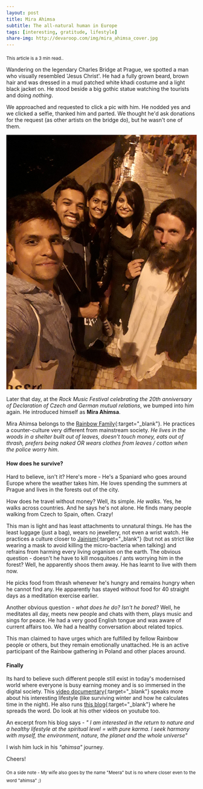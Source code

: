 ```yaml
---
layout: post
title: Mira Ahimsa
subtitle: The all-natural human in Europe
tags: [interesting, gratitude, lifestyle]
share-img: http://devaroop.com/img/mira_ahimsa_cover.jpg
---
```


<sub> This article is a 3 min read.. </sub>

Wandering on the legendary Charles Bridge at Prague, we spotted a man who visually resembled 'Jesus Christ'. He had a fully grown beard, brown hair and was dressed in a mud patched white khadi costume and a light black jacket on. He stood beside a big gothic statue watching the tourists and doing _nothing_.

We approached and requested to click a pic with him. He nodded yes and we clicked a selfie, thanked him and parted. We thought he'd ask donations for the request (as other artists on the bridge do), but he wasn't one of them.

<div class="row">
	<div class="col-md-12" style="text-align:center;">
		<img src="/img/mira_ahimsa_selfie.jpeg" alt="With Mira Ahimsa">
	</div>
</div>

Later that day, at the _Rock Music Festival celebrating the 20th anniversary of Declaration of Czech and German mutual relations_, we bumped into him again. He introduced himself  as **Mira Ahimsa**.

Mira Ahimsa belongs to the [Rainbow Family](https://en.wikipedia.org/wiki/Rainbow_Family){:target="_blank"}. He practices a counter-culture very different from mainstream society. _He lives in the woods in a shelter built out of leaves, doesn't touch money, eats out of thrash, prefers being naked OR wears clothes from leaves / cotton when the police worry him_.

#### How does he survive?

Hard to believe, isn't it? Here's more - He's a Spaniard who goes around Europe where the weather takes him. He loves spending the summers at Prague and lives in the forests out of the city.

How does he travel without money? Well, its simple. _He walks_. Yes, he walks across countries. And he says he's not alone. He finds many people walking from Czech to Spain, often. Crazy!

This man is light and has least attachments to unnatural things. He has the least luggage (just a bag), wears no jewellery, not even a wrist watch. He practices a culture closer to [Jainism](https://en.wikipedia.org/wiki/Jainism){:target="_blank"} (but not as strict like wearing a mask to avoid killing the micro-bacteria when talking) and refrains from harming every living organism on the earth. The obvious question - doesn't he have to kill mosquitoes / ants worrying him in the forest? Well, he apparently shoos them away. He has learnt to live with them now.

He picks food from thrash whenever he's hungry and remains hungry when he cannot find any. He apparently has stayed without food for 40 straight days as a meditation exercise earlier.

Another obvious question - _what does he do? Isn't he bored?_ Well, he meditates all day, meets new people and chats with them, plays music and sings for peace. He had a very good English tongue and was aware of current affairs too. We had a healthy conversation about related topics.

This man claimed to have urges which are fulfilled by fellow Rainbow people or others, but they remain emotionally unattached. He is an active participant of the Rainbow gathering in Poland and other places around.

#### Finally

Its hard to believe such different people still exist in today's modernised world where everyone is busy earning money and is so immersed in the digital society. This [video documentary](https://www.youtube.com/watch?v=lN9FQM7ZWGA){:target="_blank"} speaks more about his interesting lifestyle (like surviving winter and how he calculates time in the night). He also runs [this blog](http://miragranada.blogspot.com/){:target="_blank"} where he spreads the word. Do look at his other videos on youtube too.

An excerpt from his blog says - _" I am interested in the return to nature and a healthy lifestyle at the spiritual level = with pure karma. I seek harmony with myself, the environment, nature, the planet and the whole universe"_

I wish him luck in his _"ahimsa"_ journey.

Cheers!

<sub>On a side note - My wife also goes by the name "Meera" but is no where closer even to the word "ahimsa" ;)</sub>
